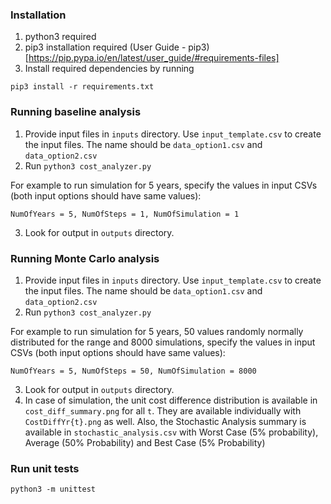 ### Installation
1. python3 required
2. pip3 installation required (User Guide - pip3)[https://pip.pypa.io/en/latest/user_guide/#requirements-files]
2. Install required dependencies by running

```
pip3 install -r requirements.txt
```
### Running baseline analysis
1. Provide input files in `inputs` directory. Use `input_template.csv` to create the input files. The name should be `data_option1.csv` and `data_option2.csv`
2. Run `python3 cost_analyzer.py`

For example to run simulation for 5 years, specify the values in input CSVs (both input options should have same values):

```
NumOfYears = 5, NumOfSteps = 1, NumOfSimulation = 1
```

3. Look for output in `outputs` directory. 


### Running Monte Carlo analysis
1. Provide input files in `inputs` directory. Use `input_template.csv` to create the input files. The name should be `data_option1.csv` and `data_option2.csv`
2. Run `python3 cost_analyzer.py`

For example to run simulation for 5 years, 50 values randomly normally distributed for the range and 8000 simulations, specify the values in input CSVs (both input options should have same values):

```
NumOfYears = 5, NumOfSteps = 50, NumOfSimulation = 8000
```

3. Look for output in `outputs` directory. 
4. In case of simulation, the unit cost difference distribution is available in `cost_diff_summary.png` for all `t`. They are available individually with `CostDiffYr{t}.png` as well.
Also, the Stochastic Analysis summary is available in `stochastic_analysis.csv` with Worst Case (5% probability), Average (50% Probability) and Best Case (5% Probability)


### Run unit tests

```
python3 -m unittest
```